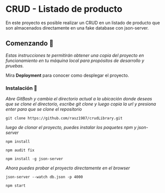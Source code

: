 # CRUD - Listado de producto

En este proyecto es posible realizar un CRUD en un listado de producto que son almacenados directamente en una fake database con json-server.

## Comenzando 🚀

_Estas instrucciones te permitirán obtener una copia del proyecto en funcionamiento en tu máquina local para propósitos de desarrollo y pruebas._

Mira **Deployment** para conocer como desplegar el proyecto.

### Instalación 🔧

_Abre GitBash y cambia el directorio actual a la ubicación donde deseas que se clone el directorio, escribe git clone y luego copia la url y presiona enter para que se clone el repositorio_

```
git clone https://github.com/rasz1987/crudLibrary.git
```
_luego de clonar el proyecto, puedes instalar los paquetes npm y json-server_

```
npm install
```
```
npm audit fix
```
```
npm install -g json-server
```

_Ahora puedes probar el proyecto directamente en el browser_

```
json-server --watch db.json -p 4000
```
```
npm start
```

